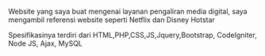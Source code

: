 Website yang saya buat mengenai layanan pengaliran media digital, saya mengambil referensi website seperti Netflix dan Disney Hotstar

Spesifikasinya terdiri dari HTML,PHP,CSS,JS,Jquery,Bootstrap, CodeIgniter, Node JS, Ajax, MySQL


